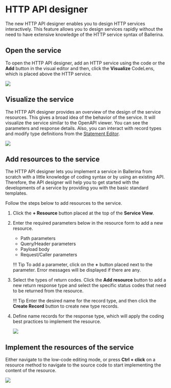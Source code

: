 # HTTP API designer

The new HTTP API designer enables you to design HTTP services interactively. This feature allows you to design services rapidly without the need to have extensive knowledge of the HTTP service syntax of Ballerina. 

## Open the service 

To open the HTTP API designer, add an HTTP service using the code or the **Add** button in the visual editor and then, click the **Visualize** CodeLens, which is placed above the HTTP service.

<img src="https://wso2.com/ballerina/vscode/docs/img/release-notes/v-4.0.0/service-design.gif" class="cInlineImage-full"/>

## Visualize the service

The HTTP API designer provides an overview of the design of the service resources. This gives a broad idea of the behavior of the service. It will visualize the service similar to the OpenAPI viewer. You can see the parameters and response details. Also, you can interact with record types and modify type definitions from the [Statement Editor](https://wso2.com/ballerina/vscode/docs/references/statement-editor/statement-editor-overview/#statement-editor-overview).

<img src="https://wso2.com/ballerina/vscode/docs/img/visual-programming/http-api-designer/visualize.gif" class="cInlineImage-full"/>

## Add resources to the service

The HTTP API designer lets you implement a service in Ballerina from scratch with a little knowledge of coding syntax or by using an existing API. Therefore, the API designer will help you to get started with the developments of a service by providing you with the basic standard templates.

Follow the steps below to add resources to the service.

1. Click the **+ Resource** button placed at the top of the **Service View**.

2. Enter the required parameters below in the resource form to add a new resource.

    - Path parameters
    - Query/Header parameters
    - Payload body
    - Request/Caller parameters

    !!! Tip 
        To add a parameter, click on the **+** button placed next to the parameter. Error messages will be displayed if there are any.

3. Select the types of return codes. Click the **Add resource** button to add a new return response type and select the specific status codes that need to be returned from the resource.

    !!! Tip 
        Enter the desired name for the record type, and then click the **Create Record** button to create new type records.

4. Define name records for the response type, which will apply the coding best practices to implement the resource.

    <img src="https://wso2.com/ballerina/vscode/docs/img/visual-programming/http-api-designer/edit-api.gif" class="cInlineImage-full"/>

## Implement the resources of the service

Either navigate to the low-code editing mode, or press **Ctrl + click** on a resource method to navigate to the source code to start implementing the content of the resource.

<img src="https://wso2.com/ballerina/vscode/docs/img/visual-programming/http-api-designer/navigation.gif" class="cInlineImage-full"/>
